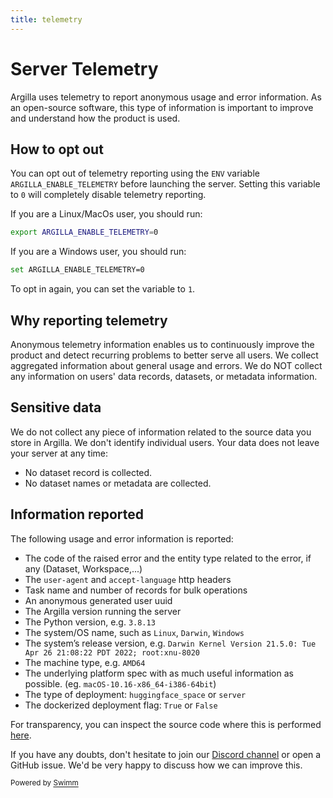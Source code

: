 ```yaml
---
title: telemetry
---
```

# Server Telemetry

Argilla uses telemetry to report anonymous usage and error information. As an open-source software, this type of information is important to improve and understand how the product is used.

## How to opt out

You can opt out of telemetry reporting using the `ENV` variable `ARGILLA_ENABLE_TELEMETRY` before launching the server. Setting this variable to `0` will completely disable telemetry reporting.

If you are a Linux/MacOs user, you should run:

```bash
export ARGILLA_ENABLE_TELEMETRY=0
```

If you are a Windows user, you should run:

```bash
set ARGILLA_ENABLE_TELEMETRY=0
```

To opt in again, you can set the variable to `1`.

## Why reporting telemetry

Anonymous telemetry information enables us to continuously improve the product and detect recurring problems to better serve all users. We collect aggregated information about general usage and errors. We do NOT collect any information on users' data records, datasets, or metadata information.

## Sensitive data

We do not collect any piece of information related to the source data you store in Argilla. We don't identify individual users. Your data does not leave your server at any time:

- No dataset record is collected.
- No dataset names or metadata are collected.

## Information reported

The following usage and error information is reported:

- The code of the raised error and the entity type related to the error, if any (Dataset, Workspace,...)
- The `user-agent` and `accept-language` http headers
- Task name and number of records for bulk operations
- An anonymous generated user uuid
- The Argilla version running the server
- The Python version, e.g. `3.8.13`
- The system/OS name, such as `Linux`, `Darwin`, `Windows`
- The system’s release version, e.g. `Darwin Kernel Version 21.5.0: Tue Apr 26 21:08:22 PDT 2022; root:xnu-8020`
- The machine type, e.g. `AMD64`
- The underlying platform spec with as much useful information as possible. (eg. `macOS-10.16-x86_64-i386-64bit`)
- The type of deployment: `huggingface_space` or `server`
- The dockerized deployment flag: `True` or `False`

For transparency, you can inspect the source code where this is performed [here](https://github.com/argilla-io/argilla/blob/main/argilla-server/src/argilla_server/utils/_telemetry.py).

If you have any doubts, don't hesitate to join our [Discord channel](http://hf.co/join/discord) or open a GitHub issue. We'd be very happy to discuss how we can improve this.

<SwmMeta version="3.0.0"><sup>Powered by [Swimm](https://app.swimm.io/)</sup></SwmMeta>
